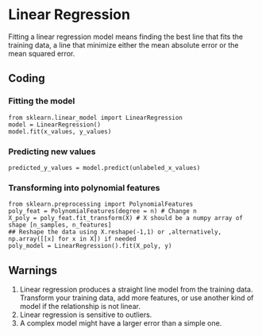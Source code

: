 # Linear Regression
Fitting a linear regression model means finding the best line that fits the training data, a line that minimize either the mean absolute error or the mean squared error.
## Coding 
### Fitting the model 
    from sklearn.linear_model import LinearRegression
    model = LinearRegression()
    model.fit(x_values, y_values)
### Predicting new values 
    predicted_y_values = model.predict(unlabeled_x_values)
    
### Transforming into polynomial features
    from sklearn.preprocessing import PolynomialFeatures
    poly_feat = PolynomialFeatures(degree = n) # Change n
    X_poly = poly_feat.fit_transform(X) # X should be a numpy array of shape [n_samples, n_features] 
    ## Reshape the data using X.reshape(-1,1) or ,alternatively, np.array([[x] for x in X]) if needed
    poly_model = LinearRegression().fit(X_poly, y)

## Warnings
1. Linear regression produces a straight line model from the training data. Transform your training data, add more features, or use another kind of model if the relationship is not linear. 
2. Linear regression is sensitive to outliers.
3. A complex model might have a larger error than a simple one.
